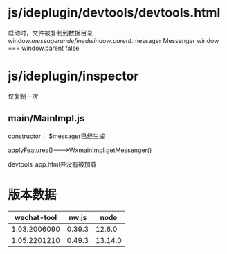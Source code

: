 # js/ideplugin/devtools/devtools.html
  启动时，文件被复制到数据目录
  window.$messager  undefined
  window.parent.$messager Messenger
  window === window.parent  false
  
 

# js/ideplugin/inspector
  仅复制一次

## main/MainImpl.js
  constructor： $messager已经生成


  applyFeatures()--->WxmainImpl.getMessenger()


devtools_app.html并没有被加载


# 版本数据
| wechat-tool | nw.js | node |
|-------------|-------|------|
|1.03.2006090 |0.39.3 |12.6.0|
|1.05.2201210 |0.49.3 |13.14.0|